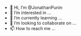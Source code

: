 - 👋 Hi, I’m @JonathanPunin
- 👀 I’m interested in ...
- 🌱 I’m currently learning ...
- 💞️ I’m looking to collaborate on ...
- 📫 How to reach me ...

<!---
JonathanPunin/JonathanPunin is a ✨ special ✨ repository because its `README.md` (this file) appears on your GitHub profile.
You can click the Preview link to take a look at your changes.
--->
